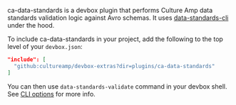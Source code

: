 ca-data-standards is a devbox plugin that performs Culture Amp data standards validation logic against Avro schemas. It uses [data-standards-cli](https://github.com/cultureamp/data-standards/blob/main/packages/cli/README.md#cli-pacakge) under the hood.

To include ca-data-standards in your project, add the following to the top level of your `devbox.json`:

```json
"include": [
  "github:cultureamp/devbox-extras?dir=plugins/ca-data-standards"
]
```
You can then use `data-standards-validate` command in your devbox shell.
See [CLI options](https://github.com/cultureamp/data-standards/blob/main/packages/cli/README.md#cli-options) for more info.
